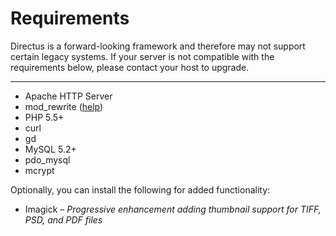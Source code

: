 # Requirements
Directus is a forward-looking framework and therefore may not support certain legacy systems. If your server is not compatible with the requirements below, please contact your host to upgrade.

----------

* Apache HTTP Server
* mod_rewrite ([help](docs/4-troubleshooting/enable_mod_rewrite.md))
* PHP 5.5+
* curl
* gd
* MySQL 5.2+
* pdo_mysql
* mcrypt

Optionally, you can install the following for added functionality:
* Imagick – _Progressive enhancement adding thumbnail support for TIFF, PSD, and PDF files_
